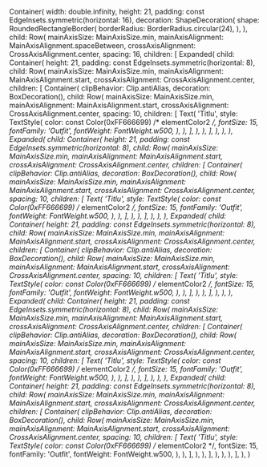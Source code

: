 Container(
    width: double.infinity,
    height: 21,
    padding: const EdgeInsets.symmetric(horizontal: 16),
    decoration: ShapeDecoration(
        shape: RoundedRectangleBorder(
            borderRadius: BorderRadius.circular(24),
        ),
    ),
    child: Row(
        mainAxisSize: MainAxisSize.min,
        mainAxisAlignment: MainAxisAlignment.spaceBetween,
        crossAxisAlignment: CrossAxisAlignment.center,
        spacing: 16,
        children: [
            Expanded(
                child: Container(
                    height: 21,
                    padding: const EdgeInsets.symmetric(horizontal: 8),
                    child: Row(
                        mainAxisSize: MainAxisSize.min,
                        mainAxisAlignment: MainAxisAlignment.start,
                        crossAxisAlignment: CrossAxisAlignment.center,
                        children: [
                            Container(
                                clipBehavior: Clip.antiAlias,
                                decoration: BoxDecoration(),
                                child: Row(
                                    mainAxisSize: MainAxisSize.min,
                                    mainAxisAlignment: MainAxisAlignment.start,
                                    crossAxisAlignment: CrossAxisAlignment.center,
                                    spacing: 10,
                                    children: [
                                        Text(
                                            'Titlu',
                                            style: TextStyle(
                                                color: const Color(0xFF666699) /* elementColor2 */,
                                                fontSize: 15,
                                                fontFamily: 'Outfit',
                                                fontWeight: FontWeight.w500,
                                            ),
                                        ),
                                    ],
                                ),
                            ),
                        ],
                    ),
                ),
            ),
            Expanded(
                child: Container(
                    height: 21,
                    padding: const EdgeInsets.symmetric(horizontal: 8),
                    child: Row(
                        mainAxisSize: MainAxisSize.min,
                        mainAxisAlignment: MainAxisAlignment.start,
                        crossAxisAlignment: CrossAxisAlignment.center,
                        children: [
                            Container(
                                clipBehavior: Clip.antiAlias,
                                decoration: BoxDecoration(),
                                child: Row(
                                    mainAxisSize: MainAxisSize.min,
                                    mainAxisAlignment: MainAxisAlignment.start,
                                    crossAxisAlignment: CrossAxisAlignment.center,
                                    spacing: 10,
                                    children: [
                                        Text(
                                            'Titlu',
                                            style: TextStyle(
                                                color: const Color(0xFF666699) /* elementColor2 */,
                                                fontSize: 15,
                                                fontFamily: 'Outfit',
                                                fontWeight: FontWeight.w500,
                                            ),
                                        ),
                                    ],
                                ),
                            ),
                        ],
                    ),
                ),
            ),
            Expanded(
                child: Container(
                    height: 21,
                    padding: const EdgeInsets.symmetric(horizontal: 8),
                    child: Row(
                        mainAxisSize: MainAxisSize.min,
                        mainAxisAlignment: MainAxisAlignment.start,
                        crossAxisAlignment: CrossAxisAlignment.center,
                        children: [
                            Container(
                                clipBehavior: Clip.antiAlias,
                                decoration: BoxDecoration(),
                                child: Row(
                                    mainAxisSize: MainAxisSize.min,
                                    mainAxisAlignment: MainAxisAlignment.start,
                                    crossAxisAlignment: CrossAxisAlignment.center,
                                    spacing: 10,
                                    children: [
                                        Text(
                                            'Titlu',
                                            style: TextStyle(
                                                color: const Color(0xFF666699) /* elementColor2 */,
                                                fontSize: 15,
                                                fontFamily: 'Outfit',
                                                fontWeight: FontWeight.w500,
                                            ),
                                        ),
                                    ],
                                ),
                            ),
                        ],
                    ),
                ),
            ),
            Expanded(
                child: Container(
                    height: 21,
                    padding: const EdgeInsets.symmetric(horizontal: 8),
                    child: Row(
                        mainAxisSize: MainAxisSize.min,
                        mainAxisAlignment: MainAxisAlignment.start,
                        crossAxisAlignment: CrossAxisAlignment.center,
                        children: [
                            Container(
                                clipBehavior: Clip.antiAlias,
                                decoration: BoxDecoration(),
                                child: Row(
                                    mainAxisSize: MainAxisSize.min,
                                    mainAxisAlignment: MainAxisAlignment.start,
                                    crossAxisAlignment: CrossAxisAlignment.center,
                                    spacing: 10,
                                    children: [
                                        Text(
                                            'Titlu',
                                            style: TextStyle(
                                                color: const Color(0xFF666699) /* elementColor2 */,
                                                fontSize: 15,
                                                fontFamily: 'Outfit',
                                                fontWeight: FontWeight.w500,
                                            ),
                                        ),
                                    ],
                                ),
                            ),
                        ],
                    ),
                ),
            ),
            Expanded(
                child: Container(
                    height: 21,
                    padding: const EdgeInsets.symmetric(horizontal: 8),
                    child: Row(
                        mainAxisSize: MainAxisSize.min,
                        mainAxisAlignment: MainAxisAlignment.start,
                        crossAxisAlignment: CrossAxisAlignment.center,
                        children: [
                            Container(
                                clipBehavior: Clip.antiAlias,
                                decoration: BoxDecoration(),
                                child: Row(
                                    mainAxisSize: MainAxisSize.min,
                                    mainAxisAlignment: MainAxisAlignment.start,
                                    crossAxisAlignment: CrossAxisAlignment.center,
                                    spacing: 10,
                                    children: [
                                        Text(
                                            'Titlu',
                                            style: TextStyle(
                                                color: const Color(0xFF666699) /* elementColor2 */,
                                                fontSize: 15,
                                                fontFamily: 'Outfit',
                                                fontWeight: FontWeight.w500,
                                            ),
                                        ),
                                    ],
                                ),
                            ),
                        ],
                    ),
                ),
            ),
        ],
    ),
)